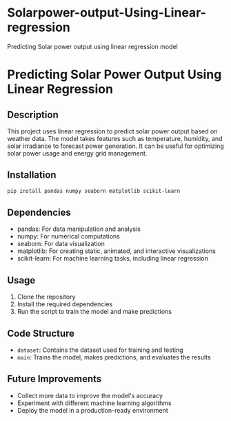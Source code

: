 
# Solarpower-output-Using-Linear-regression
Predicting Solar power output using linear regression model

# Predicting Solar Power Output Using Linear Regression

## Description

This project uses linear regression to predict solar power output based on weather data. The model takes features such as temperature, humidity, and solar irradiance to forecast power generation. It can be useful for optimizing solar power usage and energy grid management.

## Installation

```bash
pip install pandas numpy seaborn matplotlib scikit-learn
```

## Dependencies

* pandas: For data manipulation and analysis
* numpy: For numerical computations
* seaborn: For data visualization
* matplotlib: For creating static, animated, and interactive visualizations
* scikit-learn: For machine learning tasks, including linear regression

## Usage

1. Clone the repository
2. Install the required dependencies
3. Run the script to train the model and make predictions

## Code Structure

* `dataset`: Contains the dataset used for training and testing
* `main`: Trains the model, makes predictions, and evaluates the results 

## Future Improvements

* Collect more data to improve the model's accuracy
* Experiment with different machine learning algorithms
* Deploy the model in a production-ready environment